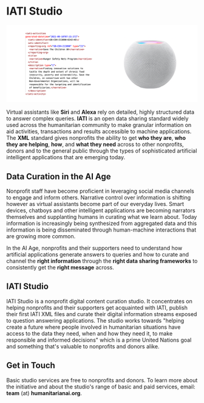 # IATI Studio

![Iamage](https://github.com/Humanitarian-AI/IATIStudio/blob/main/sample_xml_speaker.png)

Virtual assistants like **Siri** and **Alexa** rely on detailed, highly structured data to answer complex queries. **IATI** is an open data sharing standard widely used across the humanitarian community to make granular information on aid activities, transactions and results accessible to machine applications. The **XML** standard gives nonprofits the ability to get **who they are**, **who they are helping**, **how**, and **what they need** across to other nonprofits, donors and to the general public through the types of sophisticated artificial intelligent applications that are emerging today.

## Data Curation in the AI Age

Nonprofit staff have become proficient in leveraging social media channels to engage and inform others. Narrative control over information is shifting however as virtual assistants become part of our everyday lives. Smart devices, chatboys and other intelligent applications are becoming narrators themselves and supplanting humans in curating what we learn about. Today information is increasingly being synthesized from aggregated data and this information is being disseminated through human-machine interactions that are growing more common.

In the AI Age, nonprofits and their supporters need to understand how artificial applications generate answers to queries and how to curate and channel the **right information** through the **right data sharing frameworks** to consistently get the **right message** across.

## IATI Studio

IATI Studio is a nonprofit digital content curation studio. It concentrates on helping nonprofits and their supporters get acquainted with IATI, publish their first IATI XML files and curate their digital information streams exposed to question answering applications. The studio works towards "helping create a future where people involved in humanitarian situations have access to the data they need, when and how they need it, to make responsible and informed decisions" which is a prime United Nations goal and something that's valuable to nonprofits and donors alike.

## Get in Touch

Basic studio services are free to nonprofits and donors. To learn more about the initiative and about the studio's range of basic and paid services, email: **team** (at) **humanitarianai.org**.
